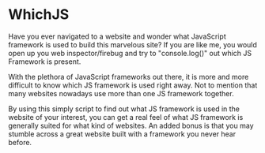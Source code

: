 WhichJS
========================

Have you ever navigated to a website and wonder what JavaScript framework is used
to build this marvelous site? If you are like me, you would open up you web inspector/firebug
and try to "console.log()" out which JS Framework is present.

With the plethora of JavaScript frameworks out there, 
it is more and more difficult to know which JS framework is used right away. Not to mention 
that many websites nowadays use more than one JS framework together.

By using this simply script to find out what JS framework is used in the website of your interest,
you can get a real feel of what JS framework is generally suited for what kind of websites. An added
bonus is that you may stumble across a great website built with a framework you never hear before.